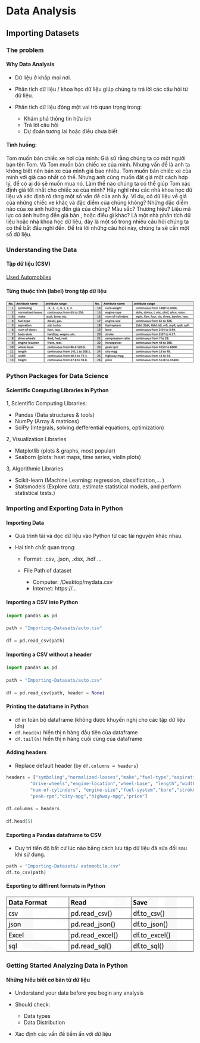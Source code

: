 # Data Analysis

## Importing Datasets

### The problem

#### Why Data Analysis

- Dữ liệu ở khắp mọi nơi.
- Phân tích dữ liệu / khoa học dữ liệu giúp chúng ta trả lời các câu hỏi từ dữ liệu.
- Phân tích dữ liệu đóng một vai trò quan trọng trong:

  - Khám phá thông tin hữu ích
  - Trả lời câu hỏi
  - Dự đoán tương lai hoặc điều chưa biết

#### Tình huống: 

Tom muốn bán chiếc xe hơi của mình: Giả sử rằng chúng ta có một người bạn tên Tom. Và Tom muốn bán chiếc xe của mình. Nhưng vấn đề là anh ta không biết nên bán xe của mình giá bao nhiêu. Tom muốn bán chiếc xe của mình với giá cao nhất có thể. Nhưng anh cũng muốn đặt giá một cách hợp lý, để có ai đó sẽ muốn mua nó. Làm thế nào chúng ta có thể giúp Tom xác định giá tốt nhất cho chiếc xe của mình? Hãy nghĩ như các nhà khoa học dữ liệu và xác định rõ ràng một số vấn đề của anh ấy. Ví dụ, có dữ liệu về giá của những chiếc xe khác và đặc điểm của chúng không? Những đặc điểm nào của xe ảnh hưởng đến giá của chúng? Màu sắc? Thương hiệu? Liệu mã lực có ảnh hưởng đến giá bán , hoặc điều gì khác? Là một nhà phân tích dữ liệu hoặc nhà khoa học dữ liệu, đây là một số trong nhiều câu hỏi chúng ta có thể bắt đầu nghĩ đến. Để trả lời những câu hỏi này, chúng ta sẽ cần một số dữ liệu.

### Understanding the Data

#### Tập dữ liệu (CSV)

[Used Automobiles](Importing-Datasets/auto.csv)

#### Từng thuộc tính (label) trong tập dữ liệu

![01](01.jpg)

### Python Packages for Data Science

#### Scientific Computing Libraries in Python

1, Scientific Computing Libraries:

- Pandas (Data structures & tools)
- NumPy (Array & matrices)
- SciPy (Integrals, solving defferential equations, optimization)

2, Visualization Libraries

- Matplotlib (plots & graphs, most popular)
- Seaborn (plots: heat maps, time series, violin plots)

3, Algorithmic Libraries

- Scikit-learn (Machine Learning: regression, classification,... )
- Statsmodels (Explore data, estimate statistical models, and perform statistical tests.)

### Importing and Exporting Data in Python

#### Importing Data

- Quá trình tải và đọc dữ liệu vào Python từ các tài nguyên khác nhau.
- Hai tính chất quan trọng:

  - Format:  .csv, .json, .xlsx, .hdf ...
  - File Path of dataset

    - Computer: /Desktop/mydata.csv
    - Internet: https://...

#### Importing a CSV into Python

```Python
import pandas as pd

path = "Importing-Datasets/auto.csv"

df = pd.read_csv(path)
```

#### Importing a CSV without a header

```Python
import pandas as pd

path = "Importing-Datasets/auto.csv"

df = pd.read_csv(path, header = None)
```

#### Printing the dataframe in Python

- `df` in toàn bộ dataframe (không được khuyến nghị cho các tập dữ liệu lớn)
- `df.head(n)` hiển thị n hàng đầu tiên của dataframe
- `df.tail(n)` hiển thị n hàng cuối cùng của dataframe

#### Adding headers

- Replace default header (by `df.columns = headers`)

```Python
headers = ["symboling","normalized-losses","make","fuel-type","aspiration", "num-of-doors","body-style",
         "drive-wheels","engine-location","wheel-base", "length","width","height","curb-weight","engine-type",
         "num-of-cylinders", "engine-size","fuel-system","bore","stroke","compression-ratio","horsepower",
         "peak-rpm","city-mpg","highway-mpg","price"]

df.columns = headers

df.head(5)
```

#### Exporting a Pandas dataframe to CSV

- Duy trì tiến độ bất cứ lúc nào bằng cách lưu tập dữ liệu đã sửa đổi sau khi sử dụng.

```Python
path = "Importing-Datasets/ automobile.csv"
df.to_csv(path)
```

#### Exporting to diffirent formats in Python

![02](02.jpg)

### Getting Started Analyzing Data in Python

#### Những hiểu biết cơ bản từ dữ liệu

- Understand your data before you begin any analysis
- Should check:

  - Data types
  - Data Distribution

- Xác định các vấn đề tiềm ẩn với dữ liệu







